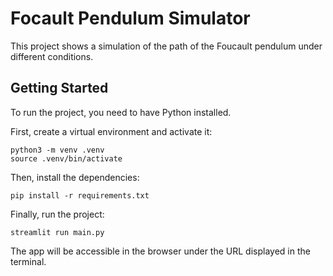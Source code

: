 # Focault Pendulum Simulator

This project shows a simulation of the path of the Foucault pendulum under different conditions.

## Getting Started

To run the project, you need to have Python installed.

First, create a virtual environment and activate it:

```
python3 -m venv .venv
source .venv/bin/activate
```

Then, install the dependencies:

```
pip install -r requirements.txt
```

Finally, run the project:

```
streamlit run main.py
```

The app will be accessible in the browser under the URL displayed in the terminal.
